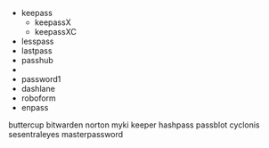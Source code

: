 - keepass
    - keepassX
    - keepassXC
- lesspass
- lastpass
- passhub 
-
- password1
- dashlane
- roboform
- enpass

buttercup
bitwarden
norton
myki
keeper
hashpass
passblot
cyclonis
sesentraleyes
masterpassword
